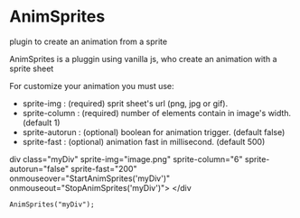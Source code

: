 # AnimSprites
plugin to create an animation from a sprite

AnimSprites is a pluggin using vanilla js, who create an animation with a sprite sheet

For customize your animation you must use:
  - sprite-img : (required) sprit sheet's url (png, jpg or gif).
  - sprite-column : (required) number of elements contain in image's width. (default 1)
  - sprite-autorun : (optional) boolean for animation trigger. (default false)
  - sprite-fast : (optional) animation fast in millisecond. (default 500)
  
  div class="myDiv" sprite-img="image.png" sprite-column="6" sprite-autorun="false" sprite-fast="200" onmouseover="StartAnimSprites('myDiv')" onmouseout="StopAnimSprites('myDiv')"> </div



	AnimSprites("myDiv");

